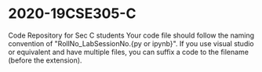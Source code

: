# 2020-19CSE305-C
Code Repository for Sec C students
Your code file should follow the naming convention of "RollNo_LabSessionNo.{py or ipynb}". 
If you use visual studio or equivalent and have multiple files, you can suffix a code  to the filename (before the extension).
